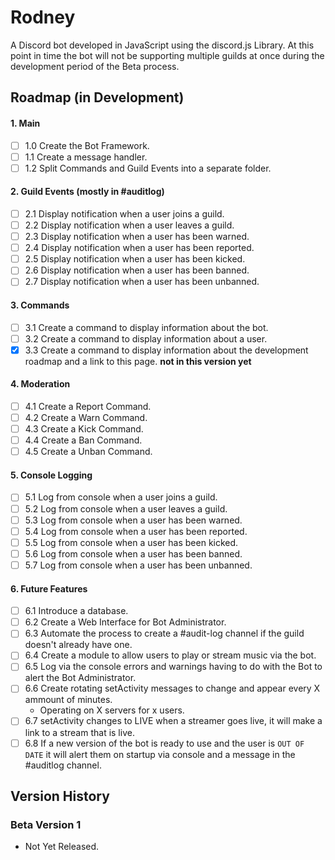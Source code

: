 # Rodney
A Discord bot developed in JavaScript using the discord.js Library.
At this point in time the bot will not be supporting multiple guilds at once during the development period of the Beta process.

## Roadmap (in Development)
#### 1. Main
- [ ] 1.0 Create the Bot Framework.
- [ ] 1.1 Create a message handler.
- [ ] 1.2 Split Commands and Guild Events into a separate folder.

#### 2. Guild Events (mostly in #auditlog)
- [ ] 2.1 Display notification when a user joins a guild.
- [ ] 2.2 Display notification when a user leaves a guild.
- [ ] 2.3 Display notification when a user has been warned.
- [ ] 2.4 Display notification when a user has been reported.
- [ ] 2.5 Display notification when a user has been kicked.
- [ ] 2.6 Display notification when a user has been banned.
- [ ] 2.7 Display notification when a user has been unbanned.

#### 3. Commands
- [ ] 3.1 Create a command to display information about the bot.
- [ ] 3.2 Create a command to display information about a user.
- [x] 3.3 Create a command to display information about the development roadmap and a link to this page. **not in this version yet**

#### 4. Moderation
- [ ] 4.1 Create a Report Command.
- [ ] 4.2 Create a Warn Command.
- [ ] 4.3 Create a Kick Command.
- [ ] 4.4 Create a Ban Command.
- [ ] 4.5 Create a Unban Command.

#### 5. Console Logging
- [ ] 5.1 Log from console when a user joins a guild.
- [ ] 5.2 Log from console when a user leaves a guild.
- [ ] 5.3 Log from console when a user has been warned.
- [ ] 5.4 Log from console when a user has been reported.
- [ ] 5.5 Log from console when a user has been kicked.
- [ ] 5.6 Log from console when a user has been banned.
- [ ] 5.7 Log from console when a user has been unbanned.

#### 6. Future Features
- [ ] 6.1 Introduce a database.
- [ ] 6.2 Create a Web Interface for Bot Administrator.
- [ ] 6.3 Automate the process to create a #audit-log channel if the guild doesn't already have one.
- [ ] 6.4 Create a module to allow users to play or stream music via the bot.
- [ ] 6.5 Log via the console errors and warnings having to do with the Bot to alert the Bot Administrator.
- [ ] 6.6 Create rotating setActivity messages to change and appear every X ammount of minutes.
  - Operating on X servers for x users.
- [ ] 6.7 setActivity changes to LIVE when a streamer goes live, it will make a link to a stream that is live.
- [ ] 6.8 If a new version of the bot is ready to use and the user is `OUT OF DATE` it will alert them on startup via console and a message in the #auditlog channel.

## Version History
### Beta Version 1
- Not Yet Released.

